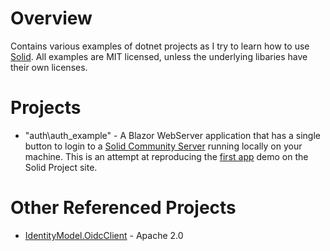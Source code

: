 # Overview
Contains various examples of dotnet projects as I try to learn how to use [Solid](https://solidproject.org/). All examples are MIT licensed, unless the underlying libaries have their own licenses.

# Projects
* "auth\auth_example" - A Blazor WebServer application that has a single button to login to a [Solid Community Server](https://github.com/solid/community-server) running locally on your machine. This is an attempt at reproducing the [first app](https://solidproject.org/developers/tutorials/first-app) demo on the Solid Project site.

# Other Referenced Projects
* [IdentityModel.OidcClient](https://github.com/IdentityModel) - Apache 2.0

